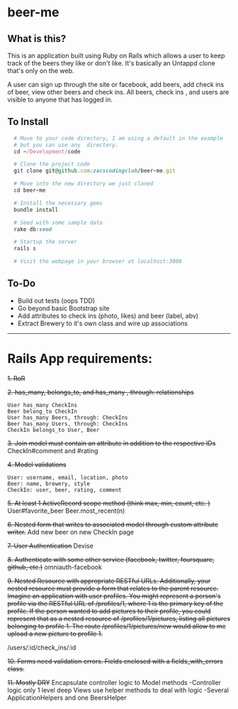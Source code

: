 # beer-me

## What is this?

This is an application built using Ruby on Rails which allows a user to keep track of the beers they like or don't like. It's basically an Untappd clone that's only on the web.  

A user can sign up through the site or facebook, add beers, add check ins of beer, view other beers and check ins. All beers, check ins , and users are visible to anyone that has logged in.


## To Install
```ruby
  # Move to your code directory, I am using a default in the example
  # but you can use any  directory.
  cd ~/Development/code

  # Clone the project code
  git clone git@github.com:zacscodingclub/beer-me.git

  # Move into the new directory we just cloned
  cd beer-me

  # Install the necessary gems
  bundle install

  # Seed with some sample data
  rake db:seed

  # Startup the server
  rails s

  # Visit the webpage in your browser at localhost:3000
```

## To-Do
* Build out tests (oops TDD)
* Go beyond basic Bootstrap site
* Add attributes to check ins (photo, likes) and beer (label, abv)
* Extract Brewery to it's own class and wire up associations

---

# Rails App requirements:

~~1. RoR~~

~~2. has_many, belongs_to, and has_many , through: relationships~~

    User has_many CheckIns
    Beer belong_to CheckIn
    User has_many Beers, through: CheckIns
    Beer has_many Users, through: CheckIns
    CheckIn belongs_to User, Beer


~~3. Join model must contain an attribute in addition to the respective IDs~~
    CheckIn#comment and #rating


~~4. Model validations~~

    User: username, email, location, photo
    Beer: name, brewery, style
    CheckIn: user, beer, rating, comment


~~5. At least 1 ActiveRecord scope method (think max, min, count, etc.  )~~
    User#favorite_beer
    Beer.most_recent(n)

~~6. Nested form that writes to associated model through custom attribute writer.~~
      Add new beer on new CheckIn page

~~7. User Authentication~~
    Devise

~~8. Authenticate with some other service (facebook, twitter, foursquare, github, etc.)~~
    omniauth-facebook

~~9. Nested Resource with appropriate RESTful URLs.  Additionally, your nested resource
   must provide a form that relates to the parent resource. Imagine an application with
   user profiles. You might represent a person's profile via the RESTful URL of /profiles/1,
   where 1 is the primary key of the profile. If the person wanted to add pictures to
   their profile, you could represent that as a nested resource of /profiles/1/pictures,
   listing all pictures belonging to profile 1. The route /profiles/1/pictures/new would
   allow to me upload a new picture to profile 1.~~

   /users/:id/check_ins/:id


 ~~10. Forms need validation errors.  Fields enclosed with a fields_with_errors class.~~

 ~~11. Mostly DRY~~
     Encapsulate controller logic to Model methods
      -Controller logic only 1 level deep
     Views use helper methods to deal with logic
      -Several ApplicationHelpers and one BeersHelper
